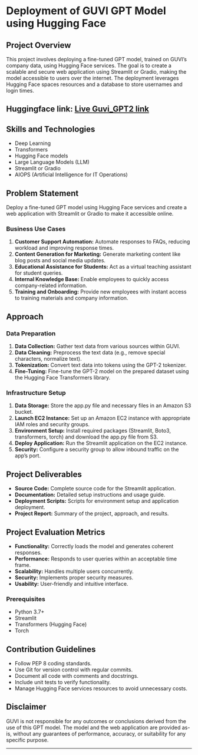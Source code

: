 
# Deployment of GUVI GPT Model using Hugging Face

## Project Overview

This project involves deploying a fine-tuned GPT model, trained on GUVI’s company data, using Hugging Face services. The goal is to create a scalable and secure web application using Streamlit or Gradio, making the model accessible to users over the internet. The deployment leverages Hugging Face spaces resources and a database to store usernames and login times.

## Huggingface link: [Live Guvi_GPT2 link](https://huggingface.co/spaces/Annie07/Gpt2_Guvi)
## Skills and Technologies

- Deep Learning
- Transformers
- Hugging Face models
- Large Language Models (LLM)
- Streamlit or Gradio
- AIOPS (Artificial Intelligence for IT Operations)

## Problem Statement

Deploy a fine-tuned GPT model using Hugging Face services and create a web application with Streamlit or Gradio to make it accessible online.

### Business Use Cases

1. **Customer Support Automation:** Automate responses to FAQs, reducing workload and improving response times.
2. **Content Generation for Marketing:** Generate marketing content like blog posts and social media updates.
3. **Educational Assistance for Students:** Act as a virtual teaching assistant for student queries.
4. **Internal Knowledge Base:** Enable employees to quickly access company-related information.
5. **Training and Onboarding:** Provide new employees with instant access to training materials and company information.

## Approach

### Data Preparation

1. **Data Collection:** Gather text data from various sources within GUVI.
2. **Data Cleaning:** Preprocess the text data (e.g., remove special characters, normalize text).
3. **Tokenization:** Convert text data into tokens using the GPT-2 tokenizer.
4. **Fine-Tuning:** Fine-tune the GPT-2 model on the prepared dataset using the Hugging Face Transformers library.

### Infrastructure Setup

1. **Data Storage:** Store the app.py file and necessary files in an Amazon S3 bucket.
2. **Launch EC2 Instance:** Set up an Amazon EC2 instance with appropriate IAM roles and security groups.
3. **Environment Setup:** Install required packages (Streamlit, Boto3, transformers, torch) and download the app.py file from S3.
4. **Deploy Application:** Run the Streamlit application on the EC2 instance.
5. **Security:** Configure a security group to allow inbound traffic on the app’s port.

## Project Deliverables

- **Source Code:** Complete source code for the Streamlit application.
- **Documentation:** Detailed setup instructions and usage guide.
- **Deployment Scripts:** Scripts for environment setup and application deployment.
- **Project Report:** Summary of the project, approach, and results.

## Project Evaluation Metrics

- **Functionality:** Correctly loads the model and generates coherent responses.
- **Performance:** Responds to user queries within an acceptable time frame.
- **Scalability:** Handles multiple users concurrently.
- **Security:** Implements proper security measures.
- **Usability:** User-friendly and intuitive interface.

### Prerequisites

- Python 3.7+
- Streamlit
- Transformers (Hugging Face)
- Torch

## Contribution Guidelines

- Follow PEP 8 coding standards.
- Use Git for version control with regular commits.
- Document all code with comments and docstrings.
- Include unit tests to verify functionality.
- Manage Hugging Face services resources to avoid unnecessary costs.

## Disclaimer

GUVI is not responsible for any outcomes or conclusions derived from the use of this GPT model. The model and the web application are provided as-is, without any guarantees of performance, accuracy, or suitability for any specific purpose.

---
